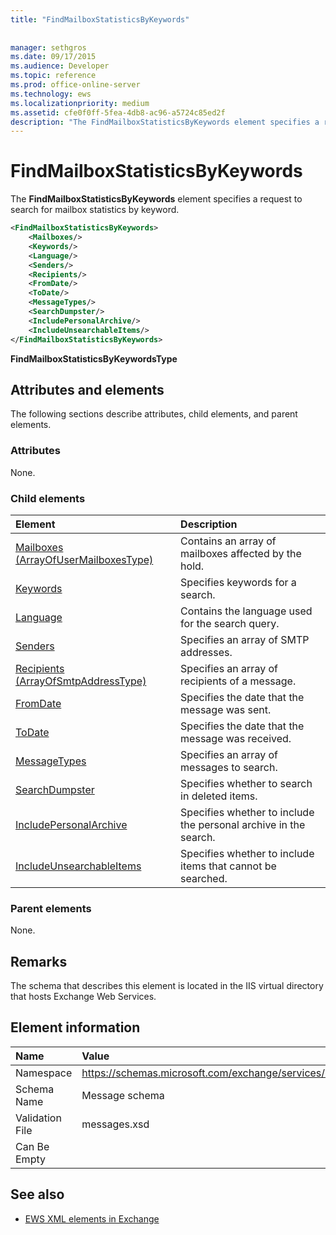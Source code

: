 ```yaml
---
title: "FindMailboxStatisticsByKeywords"
 
 
manager: sethgros
ms.date: 09/17/2015
ms.audience: Developer
ms.topic: reference
ms.prod: office-online-server
ms.technology: ews
ms.localizationpriority: medium
ms.assetid: cfe0f0ff-5fea-4db8-ac96-a5724c85ed2f
description: "The FindMailboxStatisticsByKeywords element specifies a request to search for mailbox statistics by keyword."
---
```


# FindMailboxStatisticsByKeywords

The **FindMailboxStatisticsByKeywords** element specifies a request to search for mailbox statistics by keyword. 
  
```XML
<FindMailboxStatisticsByKeywords>
    <Mailboxes/>
    <Keywords/>
    <Language/>
    <Senders/>
    <Recipients/>
    <FromDate/>
    <ToDate/>
    <MessageTypes/>
    <SearchDumpster/>
    <IncludePersonalArchive/>
    <IncludeUnsearchableItems/>
</FindMailboxStatisticsByKeywords>
```

 **FindMailboxStatisticsByKeywordsType**
## Attributes and elements

The following sections describe attributes, child elements, and parent elements.
  
### Attributes

None.
  
### Child elements

|**Element**|**Description**|
|:-----|:-----|
|[Mailboxes (ArrayOfUserMailboxesType)](mailboxes-arrayofusermailboxestype.md) <br/> |Contains an array of mailboxes affected by the hold.  <br/> |
|[Keywords](keywords-ex15websvcsotherref.md) <br/> |Specifies keywords for a search.  <br/> |
|[Language](language.md) <br/> |Contains the language used for the search query.  <br/> |
|[Senders](senders.md) <br/> |Specifies an array of SMTP addresses.  <br/> |
|[Recipients (ArrayOfSmtpAddressType)](recipients-arrayofsmtpaddresstype.md) <br/> |Specifies an array of recipients of a message.  <br/> |
|[FromDate](fromdate.md) <br/> |Specifies the date that the message was sent.  <br/> |
|[ToDate](todate.md) <br/> |Specifies the date that the message was received.  <br/> |
|[MessageTypes](messagetypes.md) <br/> |Specifies an array of messages to search.  <br/> |
|[SearchDumpster](searchdumpster.md) <br/> |Specifies whether to search in deleted items.  <br/> |
|[IncludePersonalArchive](includepersonalarchive.md) <br/> |Specifies whether to include the personal archive in the search.  <br/> |
|[IncludeUnsearchableItems](includeunsearchableitems.md) <br/> |Specifies whether to include items that cannot be searched.  <br/> |
   
### Parent elements

None.
  
## Remarks

The schema that describes this element is located in the IIS virtual directory that hosts Exchange Web Services.
  
## Element information

|**Name**|**Value**|
|:-----|:-----|
|Namespace  <br/> |https://schemas.microsoft.com/exchange/services/2006/messages  <br/> |
|Schema Name  <br/> |Message schema  <br/> |
|Validation File  <br/> |messages.xsd  <br/> |
|Can Be Empty  <br/> ||
   
## See also



- [EWS XML elements in Exchange](ews-xml-elements-in-exchange.md)


